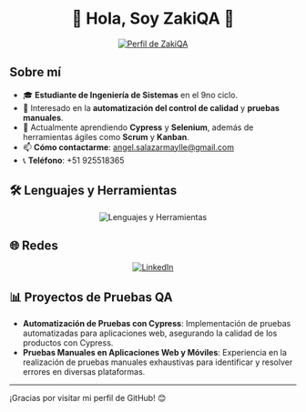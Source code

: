 <div align="center">
  <h1>👋 Hola, Soy ZakiQA 🍫</h1>
</div>

<div align="center">
  <a href="https://postimg.cc/4nQcf1Lj">
    <img src="https://i.postimg.cc/L4r3VCz4/2.png" alt="Perfil de ZakiQA">
  </a>
</div>

## Sobre mí

- 🎓 **Estudiante de Ingeniería de Sistemas** en el 9no ciclo.
- 👀 Interesado en la **automatización del control de calidad** y **pruebas manuales**.
- 🌱 Actualmente aprendiendo **Cypress** y **Selenium**, además de herramientas ágiles como **Scrum** y **Kanban**.
- 📫 **Cómo contactarme**: [angel.salazarmaylle@gmail.com](mailto:angel.salazarmaylle@gmail.com)
- 📞 **Teléfono**: +51 925518365

## 🛠️ Lenguajes y Herramientas

<div align="center">
  <img src="https://skillicons.dev/icons?i=vscode,selenium,spring,py,nodejs,mysql,maven,laravel,java,js,idea,html,cypress,cs,php&perline=8" alt="Lenguajes y Herramientas" />
</div>

## 🌐 Redes

<div align="center">
  <a href="https://www.linkedin.com/in/angel-salazar-36236b198/" target="_blank">
    <img src="https://img.shields.io/badge/LinkedIn-0077B5?style=for-the-badge&logo=linkedin&logoColor=white" alt="LinkedIn">
  </a>
</div>

## 📊 Proyectos de Pruebas QA

- **Automatización de Pruebas con Cypress**: Implementación de pruebas automatizadas para aplicaciones web, asegurando la calidad de los productos con Cypress.
- **Pruebas Manuales en Aplicaciones Web y Móviles**: Experiencia en la realización de pruebas manuales exhaustivas para identificar y resolver errores en diversas plataformas.

---

¡Gracias por visitar mi perfil de GitHub! 😊
